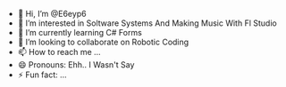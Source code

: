 - 👋 Hi, I’m @E6eyp6
- 👀 I’m interested in Soltware Systems And Making Music With Fl Studio
- 🌱 I’m currently learning C# Forms
- 💞️ I’m looking to collaborate on Robotic Coding
- 📫 How to reach me ...
- 😄 Pronouns: Ehh.. I Wasn't Say
- ⚡ Fun fact: ...

<!---
E6eyp6/E6eyp6 is a ✨ special ✨ repository because its `README.md` (this file) appears on your GitHub profile.
You can click the Preview link to take a look at your changes.
--->

